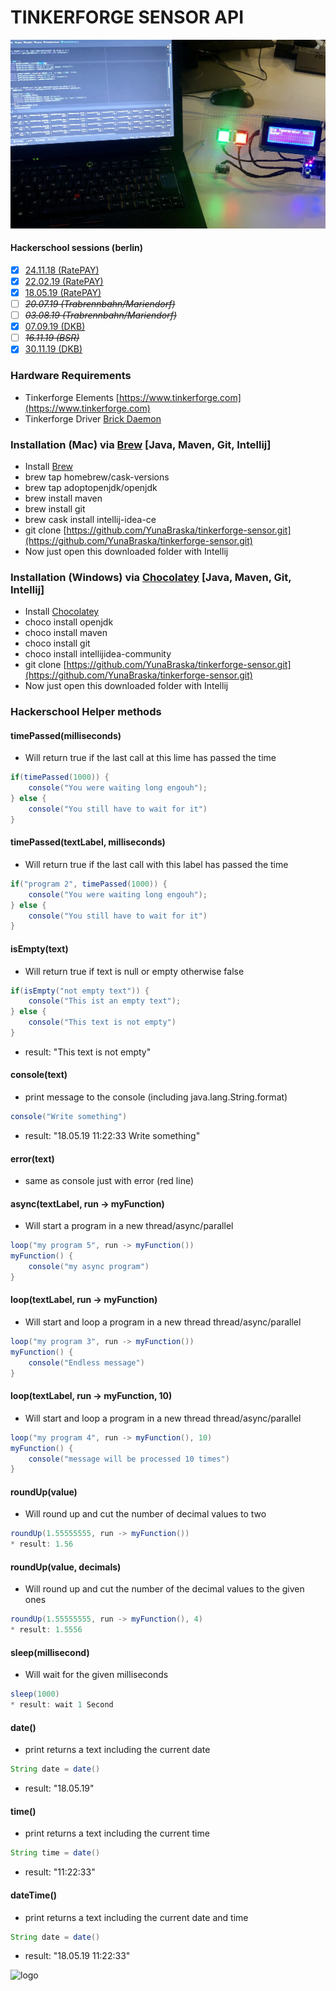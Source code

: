 # TINKERFORGE SENSOR API
![logo](pictureEx_01.jpg "pictureEx_01")

#### Hackerschool sessions (berlin)
* [x] [24.11.18 (RatePAY)](https://github.com/YunaBraska/tinkerforge-sensor/tree/master/src/test/java/berlin/yuna/hackerschool/session_01_241118)
* [x] [22.02.19 (RatePAY)](https://github.com/YunaBraska/tinkerforge-sensor/tree/master/src/test/java/berlin/yuna/hackerschool/session_02_220219)
* [x] [18.05.19 (RatePAY)](https://github.com/YunaBraska/tinkerforge-sensor/tree/master/src/test/java/berlin/yuna/hackerschool/session_03_180519)
* [ ] *<s>20.07.19 (Trabrennbahn/Mariendorf)</s>*
* [ ] *<s>03.08.19 (Trabrennbahn/Mariendorf)</s>*
* [X] [07.09.19 (DKB)](https://github.com/YunaBraska/tinkerforge-sensor/tree/master/src/test/java/berlin/yuna/hackerschool/session_04_070919)
* [ ] *<s>16.11.19 (BSR)</s>*
* [X] [30.11.19 (DKB)](https://github.com/YunaBraska/tinkerforge-sensor/tree/master/src/test/java/berlin/yuna/hackerschool/session_05_301119)

### Hardware Requirements
* Tinkerforge Elements [https://www.tinkerforge.com](https://www.tinkerforge.com)
* Tinkerforge Driver [Brick Daemon](https://www.tinkerforge.com/en/doc/Software/Brickd.html#brickd)

### Installation (Mac) via [Brew](https://brew.sh/) \[Java, Maven, Git, Intellij]
* Install [Brew](https://brew.sh/)
* brew tap homebrew/cask-versions
* brew tap adoptopenjdk/openjdk
* brew install maven
* brew install git
* brew cask install intellij-idea-ce
* git clone [https://github.com/YunaBraska/tinkerforge-sensor.git](https://github.com/YunaBraska/tinkerforge-sensor.git)
* Now just open this downloaded folder with Intellij

### Installation (Windows) via [Chocolatey](https://chocolatey.org/) \[Java, Maven, Git, Intellij]
* Install [Chocolatey](https://chocolatey.org/install)
* choco install openjdk
* choco install maven
* choco install git
* choco install intellijidea-community
* git clone [https://github.com/YunaBraska/tinkerforge-sensor.git](https://github.com/YunaBraska/tinkerforge-sensor.git)
* Now just open this downloaded folder with Intellij

### Hackerschool Helper methods
#### timePassed(milliseconds)
* Will return true if the last call at this lime has passed the time
```java
if(timePassed(1000)) {
    console("You were waiting long engouh");
} else {
    console("You still have to wait for it")
}
```

#### timePassed(textLabel, milliseconds)
* Will return true if the last call with this label has passed the time
```java
if("program 2", timePassed(1000)) {
    console("You were waiting long engouh");
} else {
    console("You still have to wait for it")
}
```

#### isEmpty(text)
* Will return true if text is null or empty otherwise false
```java
if(isEmpty("not empty text")) {
    console("This ist an empty text");
} else {
    console("This text is not empty")
}
```
* result: "This text is not empty"
#### console(text)
* print message to the console (including java.lang.String.format)
```java
console("Write something")
```
* result: "18.05.19 11:22:33 Write something"

#### error(text)
* same as console just with error (red line)

#### async(textLabel, run -> myFunction)
* Will start a program in a new thread/async/parallel 
```java
loop("my program 5", run -> myFunction())
myFunction() {
    console("my async program")
}
```

#### loop(textLabel, run -> myFunction)
* Will start and loop a program in a new thread thread/async/parallel 
```java
loop("my program 3", run -> myFunction())
myFunction() {
    console("Endless message")
}
```

#### loop(textLabel, run -> myFunction, 10)
* Will start and loop a program in a new thread thread/async/parallel 
```java
loop("my program 4", run -> myFunction(), 10)
myFunction() {
    console("message will be processed 10 times")
}
```

#### roundUp(value)
* Will round up and cut the number of decimal values to two  
```java
roundUp(1.55555555, run -> myFunction())
* result: 1.56
```

#### roundUp(value, decimals)
* Will round up and cut the number of the decimal values to the given ones  
```java
roundUp(1.55555555, run -> myFunction(), 4)
* result: 1.5556
```

#### sleep(millisecond)
* Will wait for the given milliseconds  
```java
sleep(1000)
* result: wait 1 Second
```

#### date()
* print returns a text including the current date
```java
String date = date()
```
* result: "18.05.19"

#### time()
* print returns a text including the current time
```java
String time = date()
```
* result: "11:22:33"

#### dateTime()
* print returns a text including the current date and time
```java
String date = date()
```
* result: "18.05.19 11:22:33"

![logo](https://upload.wikimedia.org/wikipedia/commons/thumb/5/54/Tinkerforge_logo.svg/1599px-Tinkerforge_logo.svg.png "Tinkerforge logo")
